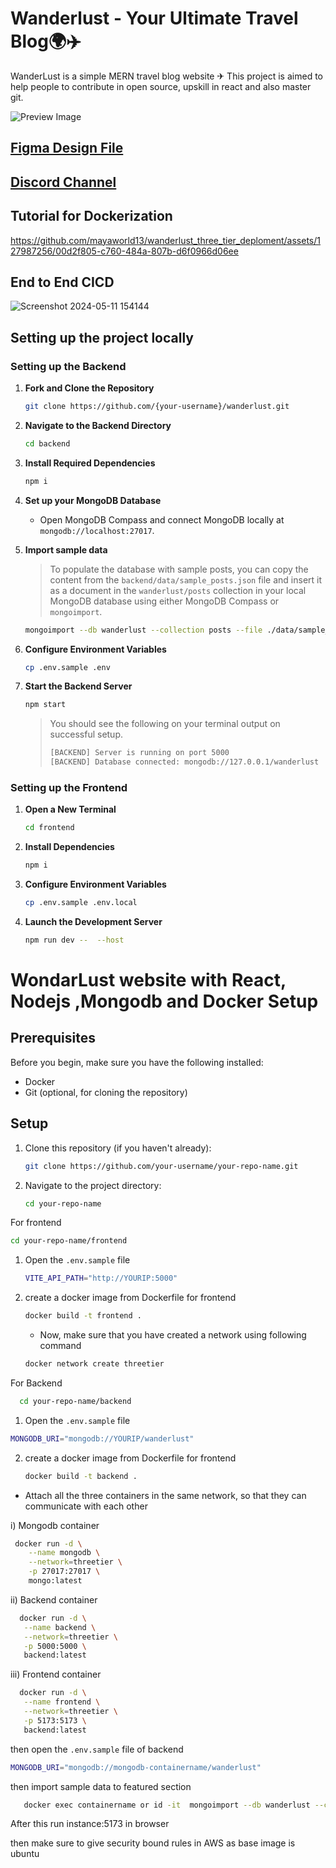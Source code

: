 # Wanderlust - Your Ultimate Travel Blog🌍✈️

WanderLust is a simple MERN travel blog website ✈ This project is aimed to help people to contribute in open source, upskill in react and also master git.

![Preview Image](https://github.com/krishnaacharyaa/wanderlust/assets/116620586/17ba9da6-225f-481d-87c0-5d5a010a9538)

## [Figma Design File](https://www.figma.com/file/zqNcWGGKBo5Q2TwwVgR6G5/WanderLust--A-Travel-Blog-App?type=design&node-id=0%3A1&mode=design&t=c4oCG8N1Fjf7pxTt-1)
## [Discord Channel](https://discord.gg/FEKasAdCrG)

## **Tutorial for Dockerization**

https://github.com/mayaworld13/wanderlust_three_tier_deploment/assets/127987256/00d2f805-c760-484a-807b-d6f0966d06ee

 
## End to End CICD
![Screenshot 2024-05-11 154144](https://github.com/mayaworld13/Three_tier_blogging_website_deployment/assets/127987256/ce711337-d796-4493-a9f2-63cc49b0463d)


## Setting up the project locally

### Setting up the Backend

1. **Fork and Clone the Repository**

   ```bash
   git clone https://github.com/{your-username}/wanderlust.git
   ```

2. **Navigate to the Backend Directory**

   ```bash
   cd backend
   ```

3. **Install Required Dependencies**

   ```bash
   npm i
   ```

4. **Set up your MongoDB Database**

   - Open MongoDB Compass and connect MongoDB locally at `mongodb://localhost:27017`.

5. **Import sample data**

   > To populate the database with sample posts, you can copy the content from the `backend/data/sample_posts.json` file and insert it as a document in the `wanderlust/posts` collection in your local MongoDB database using either MongoDB Compass or `mongoimport`.

   ```bash
   mongoimport --db wanderlust --collection posts --file ./data/sample_posts.json --jsonArray
   ```

6. **Configure Environment Variables**

   ```bash
   cp .env.sample .env
   ```

7. **Start the Backend Server**

   ```bash
   npm start
   ```

   > You should see the following on your terminal output on successful setup.
   >
   > ```bash
   > [BACKEND] Server is running on port 5000
   > [BACKEND] Database connected: mongodb://127.0.0.1/wanderlust
   > ```

### Setting up the Frontend

1. **Open a New Terminal**

   ```bash
   cd frontend
   ```

2. **Install Dependencies**

   ```bash
   npm i
   ```

3. **Configure Environment Variables**

   ```bash
   cp .env.sample .env.local
   ```

4. **Launch the Development Server**

   ```bash
   npm run dev --  --host
   ```

# WondarLust website  with React, Nodejs ,Mongodb and  Docker Setup

## Prerequisites

Before you begin, make sure you have the following installed:

- Docker
- Git (optional, for cloning the repository)

## Setup

1. Clone this repository (if you haven't already):

   ```bash
   git clone https://github.com/your-username/your-repo-name.git
   ```

2. Navigate to the project directory:

   ```bash
   cd your-repo-name
   ```

For frontend
   ```bash
   cd your-repo-name/frontend
   ```
1. Open the `.env.sample` file
   ```bash
   VITE_API_PATH="http://YOURIP:5000"
   ```
2. create a docker image from Dockerfile for frontend
   ```bash
   docker build -t frontend .
   ```

   - Now, make sure that you have created a network using following command
   ```bash
   docker network create threetier
   ```

For Backend
   ```bash
     cd your-repo-name/backend
   ```
1.  Open the `.env.sample` file
   ```bash
   MONGODB_URI="mongodb://YOURIP/wanderlust"
   ```
2. create a docker image from Dockerfile for frontend
   ```bash
   docker build -t backend .
   ```

 
- Attach all the three containers in the same network, so that they can communicate with each other
  
i) Mongodb container 
```bash
 docker run -d \
    --name mongodb \
    --network=threetier \
    -p 27017:27017 \
    mongo:latest
```
ii) Backend container
 ```bash
   docker run -d \
    --name backend \
    --network=threetier \
    -p 5000:5000 \
    backend:latest

 ```

iii) Frontend container
 ```bash
   docker run -d \
    --name frontend \
    --network=threetier \
    -p 5173:5173 \
    backend:latest

 ```

then open the `.env.sample` file of backend
   ```bash
   MONGODB_URI="mongodb://mongodb-containername/wanderlust"
   ```
then import sample data to featured section
 ```bash
    docker exec containername or id -it  mongoimport --db wanderlust --collection posts --file ./data/sample_posts.json --jsonArray
   ```

After this run instance:5173 in browser

then make sure to give security bound rules in AWS as base image is ubuntu


